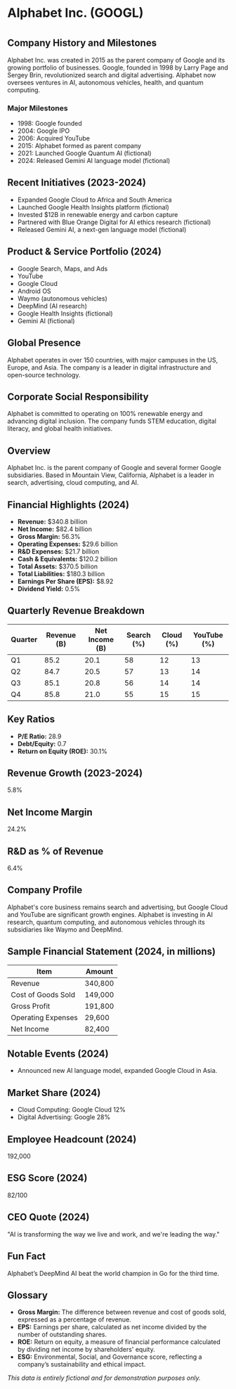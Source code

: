# Alphabet Inc. (GOOGL)
#
## Company History and Milestones
Alphabet Inc. was created in 2015 as the parent company of Google and its growing portfolio of businesses. Google, founded in 1998 by Larry Page and Sergey Brin, revolutionized search and digital advertising. Alphabet now oversees ventures in AI, autonomous vehicles, health, and quantum computing.

### Major Milestones
- 1998: Google founded
- 2004: Google IPO
- 2006: Acquired YouTube
- 2015: Alphabet formed as parent company
- 2021: Launched Google Quantum AI (fictional)
- 2024: Released Gemini AI language model (fictional)

## Recent Initiatives (2023-2024)
- Expanded Google Cloud to Africa and South America
- Launched Google Health Insights platform (fictional)
- Invested $12B in renewable energy and carbon capture
- Partnered with Blue Orange Digital for AI ethics research (fictional)
- Released Gemini AI, a next-gen language model (fictional)

## Product & Service Portfolio (2024)
- Google Search, Maps, and Ads
- YouTube
- Google Cloud
- Android OS
- Waymo (autonomous vehicles)
- DeepMind (AI research)
- Google Health Insights (fictional)
- Gemini AI (fictional)

## Global Presence
Alphabet operates in over 150 countries, with major campuses in the US, Europe, and Asia. The company is a leader in digital infrastructure and open-source technology.

## Corporate Social Responsibility
Alphabet is committed to operating on 100% renewable energy and advancing digital inclusion. The company funds STEM education, digital literacy, and global health initiatives.

## Overview
Alphabet Inc. is the parent company of Google and several former Google subsidiaries. Based in Mountain View, California, Alphabet is a leader in search, advertising, cloud computing, and AI.

## Financial Highlights (2024)
- **Revenue:** $340.8 billion
- **Net Income:** $82.4 billion
- **Gross Margin:** 56.3%
- **Operating Expenses:** $29.6 billion
- **R&D Expenses:** $21.7 billion
- **Cash & Equivalents:** $120.2 billion
- **Total Assets:** $370.5 billion
- **Total Liabilities:** $180.3 billion
- **Earnings Per Share (EPS):** $8.92
- **Dividend Yield:** 0.5%

## Quarterly Revenue Breakdown
| Quarter | Revenue (B) | Net Income (B) | Search (%) | Cloud (%) | YouTube (%) |
|---------|-------------|---------------|------------|-----------|-------------|
| Q1      | 85.2        | 20.1          | 58         | 12        | 13          |
| Q2      | 84.7        | 20.5          | 57         | 13        | 14          |
| Q3      | 85.1        | 20.8          | 56         | 14        | 14          |
| Q4      | 85.8        | 21.0          | 55         | 15        | 15          |

## Key Ratios
- **P/E Ratio:** 28.9
- **Debt/Equity:** 0.7
- **Return on Equity (ROE):** 30.1%

## Revenue Growth (2023-2024)
5.8%

## Net Income Margin
24.2%

## R&D as % of Revenue
6.4%

## Company Profile
Alphabet's core business remains search and advertising, but Google Cloud and YouTube are significant growth engines. Alphabet is investing in AI research, quantum computing, and autonomous vehicles through its subsidiaries like Waymo and DeepMind.

## Sample Financial Statement (2024, in millions)
| Item                | Amount   |
|---------------------|----------|
| Revenue             | 340,800  |
| Cost of Goods Sold  | 149,000  |
| Gross Profit        | 191,800  |
| Operating Expenses  | 29,600   |
| Net Income          | 82,400   |

## Notable Events (2024)
- Announced new AI language model, expanded Google Cloud in Asia.

## Market Share (2024)
- Cloud Computing: Google Cloud 12%
- Digital Advertising: Google 28%

## Employee Headcount (2024)
192,000

## ESG Score (2024)
82/100

## CEO Quote (2024)
"AI is transforming the way we live and work, and we're leading the way."

## Fun Fact
Alphabet’s DeepMind AI beat the world champion in Go for the third time.

## Glossary
- **Gross Margin:** The difference between revenue and cost of goods sold, expressed as a percentage of revenue.
- **EPS:** Earnings per share, calculated as net income divided by the number of outstanding shares.
- **ROE:** Return on equity, a measure of financial performance calculated by dividing net income by shareholders' equity.
- **ESG:** Environmental, Social, and Governance score, reflecting a company’s sustainability and ethical impact.

*This data is entirely fictional and for demonstration purposes only.*
